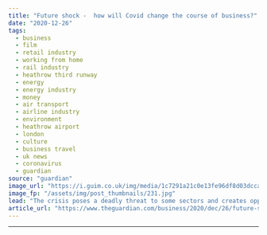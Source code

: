 ```yaml
---
title: "Future shock -  how will Covid change the course of business?"
date: "2020-12-26"
tags: 
  - business
  - film
  - retail industry
  - working from home
  - rail industry
  - heathrow third runway
  - energy
  - energy industry
  - money
  - air transport
  - airline industry
  - environment
  - heathrow airport
  - london
  - culture
  - business travel
  - uk news
  - coronavirus
  - guardian
source: "guardian"
image_url: "https://i.guim.co.uk/img/media/1c7291a21c0e13fe96df8d03dcca7bbe7df51145/115_0_3274_1965/master/3274.jpg?width=460&quality=85&auto=format&fit=max&s=d055d2d2397678298b693f91b4a722dd"
image_fp: "/assets/img/post_thumbnails/231.jpg"
lead: "The crisis poses a deadly threat to some sectors and creates opportunities for others. We examine how they will fare in 2021Coronavirus has changed lives and industries across the UK, accelerating fundamental shifts in behaviour and consumption that ..."
article_url: "https://www.theguardian.com/business/2020/dec/26/future-shock-how-will-covid-change-the-course-of-business"
---
```


---
